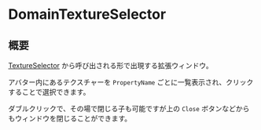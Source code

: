 # DomainTextureSelector

## 概要

[TextureSelector](/docs/Reference/Common/TextureSelector.md) から呼び出される形で出現する拡張ウィンドウ。

アバター内にあるテクスチャーを `PropertyName` ごとに一覧表示され、クリックすることで選択できます。

ダブルクリックで、その場で閉じる子も可能ですが上の `Close` ボタンなどからもウィンドウを閉じることができます。
